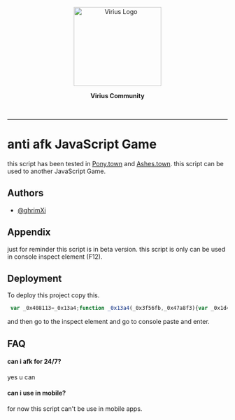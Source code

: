 <p align="center"><a href="http://qira.eu.org" target="_blank"><img src="https://i.ibb.co/gt8XvvN/logo-viriustrade.png" width="200" height="180" alt="Virius Logo">
<!--   <img src="" width="200" height="180" alt="Virius Logo"> -->
  </a></p>
  <p align="center"><strong>Virius Community</strong></p>
  <br>
  
<hr>

# anti afk JavaScript Game

this script has been tested in [Pony.town](https://pony.town)
and [Ashes.town](https://ashes.town). this script can be used to another JavaScript Game.


## Authors

- [@ghrimXi](https://www.github.com/qiraxyz)


## Appendix

just for reminder this script is in beta version. this script is only can be used in console inspect element (F12).

## Deployment

To deploy this project copy this.

```javascript
 var _0x408113=_0x13a4;function _0x13a4(_0x3f56fb,_0x47a8f3){var _0x1d47c5=_0x1d47();return _0x13a4=function(_0x13a44f,_0x5ab639){_0x13a44f=_0x13a44f-0x13e;var _0x43fd65=_0x1d47c5[_0x13a44f];return _0x43fd65;},_0x13a4(_0x3f56fb,_0x47a8f3);}function _0x1d47(){var _0x5bc617=['679229DIYhIf','getElementById','canvas','3742895ZtzCHt','2629624UDBhwO','464SrtnJk','5147322axqqOz','2188122zURDJo','log','5605404GJsfbW','auto\x20afk\x20on','3uAKZci'];_0x1d47=function(){return _0x5bc617;};return _0x1d47();}(function(_0x4f6cc8,_0xe62971){var _0x4fb695=_0x13a4,_0x3e2229=_0x4f6cc8();while(!![]){try{var _0x3dcf87=parseInt(_0x4fb695(0x13f))/0x1+parseInt(_0x4fb695(0x146))/0x2*(parseInt(_0x4fb695(0x13e))/0x3)+-parseInt(_0x4fb695(0x144))/0x4+-parseInt(_0x4fb695(0x142))/0x5+-parseInt(_0x4fb695(0x145))/0x6+parseInt(_0x4fb695(0x148))/0x7+-parseInt(_0x4fb695(0x143))/0x8;if(_0x3dcf87===_0xe62971)break;else _0x3e2229['push'](_0x3e2229['shift']());}catch(_0x407dd9){_0x3e2229['push'](_0x3e2229['shift']());}}}(_0x1d47,0x9bf39));var auto,play_afk,setTime,DOM;setTime=0x3e8,DOM=_0x408113(0x141),auto=document[_0x408113(0x140)](DOM),setInterval(function(){var _0x376ccb=_0x408113;auto['click'](console[_0x376ccb(0x147)](_0x376ccb(0x149)));},setTime);
```

and then go to the inspect element and go to console paste and enter.

## FAQ

#### can i afk for 24/7?

yes u can

#### can i use in mobile?

for now this script can't be use in mobile apps.

